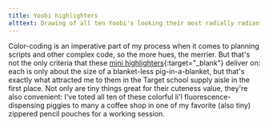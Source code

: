 ```yaml
---
title: Yoobi highlighters
alttext: Drawing of all ten Yoobi's looking their most radially radiant.
---
```


Color-coding is an imperative part of my process when it comes to planning scripts and other complex code, so the more hues, the merrier. But that's not the only criteria that these [mini highlighters](https://www.target.com/p/yoobi-153-mini-highlighters-multicolor-10-pack/-/A-15103318){:target="_blank"} deliver on: each is only about the size of a blanket-less pig-in-a-blanket, but that's exactly what attracted me to them in the Target school supply aisle in the first place. Not only are tiny things great for their cuteness value, they're also convenient: I've toted all ten of these colorful li'l fluorescence-dispensing piggies to many a coffee shop in one of my favorite (also tiny) zippered pencil pouches for a working session.
